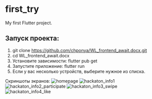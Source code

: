 # first_try

My first Flutter project.

## Запуск проекта:

1. git clone https://github.com/chponya/WL_frontend_await.docx.git
2. cd WL_frontend_await.docx
3. Установите зависимости: flutter pub get
4. Запустите приложение: flutter run
5. Если у вас несколько устройств, выберите нужное из списка.




Скриншоты экранов: 
![homepage](https://github.com/user-attachments/assets/aa5e86c2-2eed-41dc-8163-43f59158b7af)
![hackaton_info1](https://github.com/user-attachments/assets/9affb122-a438-4410-9d67-025304bf67f6)
![hackaton_info2_participate](https://github.com/user-attachments/assets/2d3027d3-0ac0-4c17-8135-930f8e61eb1f)
![hackaton_info3_swipe](https://github.com/user-attachments/assets/738b6189-fdf0-4a38-a448-00eb5aa435d6)
![hackaton_info4_like](https://github.com/user-attachments/assets/04e4ec57-d55a-402e-b8aa-818cc9e32859)


